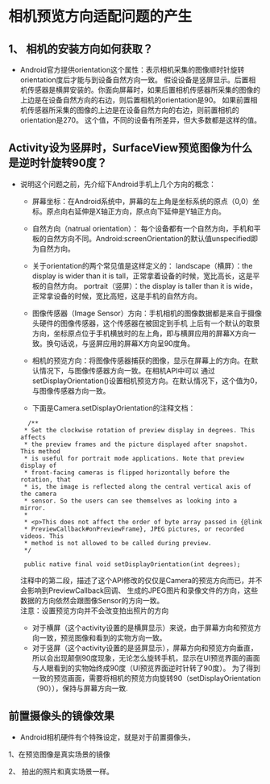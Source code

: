 # 相机预览方向适配问题的产生
## 1、 相机的安装方向如何获取？
- Android官方提供orientation这个属性：表示相机采集的图像顺时针旋转orientation度后才能与到设备自然方向一致。
假设设备是竖屏显示。后置相机传感器是横屏安装的。你面向屏幕时，如果后置相机传感器所采集的图像的上边是在设备自然方向的右边，则后置相机的orientation是90。
如果前置相机传感器所采集的图像的上边是在设备自然方向的右边，则前置相机的orientation是270。
这个值，不同的设备有所差异，但大多数都是这样的值。

## Activity设为竖屏时，SurfaceView预览图像为什么是逆时针旋转90度？
- 说明这个问题之前，先介绍下Android手机上几个方向的概念：

  - 屏幕坐标：在Android系统中，屏幕的左上角是坐标系统的原点（0,0）坐标。原点向右延伸是X轴正方向，原点向下延伸是Y轴正方向。

  - 自然方向（natrual orientation）：
每个设备都有一个自然方向，手机和平板的自然方向不同。Android:screenOrientation的默认值unspecified即为自然方向。 
   - 关于orientation的两个常见值是这样定义的： 
landscape（横屏）：the display is wider than it is tall，正常拿着设备的时候，宽比高长，这是平板的自然方向。 
portrait（竖屏）：the display is taller than it is wide，正常拿设备的时候，宽比高短，这是手机的自然方向。

  - 图像传感器（Image Sensor）方向：手机相机的图像数据都是来自于摄像头硬件的图像传感器，这个传感器在被固定到手机
  上后有一个默认的取景方向，坐标原点位于手机横放时的左上角，即与横屏应用的屏幕X方向一致。换句话说，与竖屏应用的屏幕X方向呈90度角。
  - 相机的预览方向：将图像传感器捕获的图像，显示在屏幕上的方向。在默认情况下，与图像传感器方向一致。在相机API中可以
  通过setDisplayOrientation()设置相机预览方向。在默认情况下，这个值为0，与图像传感器方向一致。
  - 下面是Camera.setDisplayOrientation的注释文档：
  ```
    /**
   * Set the clockwise rotation of preview display in degrees. This affects
   * the preview frames and the picture displayed after snapshot. This method
   * is useful for portrait mode applications. Note that preview display of
   * front-facing cameras is flipped horizontally before the rotation, that
   * is, the image is reflected along the central vertical axis of the camera
   * sensor. So the users can see themselves as looking into a mirror.
   *
   * <p>This does not affect the order of byte array passed in {@link
   * PreviewCallback#onPreviewFrame}, JPEG pictures, or recorded videos. This
   * method is not allowed to be called during preview.     
   */

   public native final void setDisplayOrientation(int degrees);
  ```
  注释中的第二段，描述了这个API修改的仅仅是Camera的预览方向而已，并不会影响到PreviewCallback回调、
  生成的JPEG图片和录像文件的方向，这些数据的方向依然会跟图像Sensor的方向一致。<br>
  注意：设置预览方向并不会改变拍出照片的方向
  - 对于横屏（这个activity设置的是横屏显示）来说，由于屏幕方向和预览方向一致，预览图像和看到的实物方向一致。
  - 对于竖屏（这个activity设置的是竖屏显示），屏幕方向和预览方向垂直，所以会出现颠倒90度现象，无论怎么旋转手机，显示在UI预览界面的画面与人眼看到的实物始终成90度（UI预览界面逆时针转了90度）。
    为了得到一致的预览画面，需要将相机的预览方向旋转90（setDisplayOrientation（90）），保持与屏幕方向一致.

## 前置摄像头的镜像效果
- Android相机硬件有个特殊设定，就是对于前置摄像头，

1、在预览图像是真实场景的镜像

2、 拍出的照片和真实场景一样。

  

